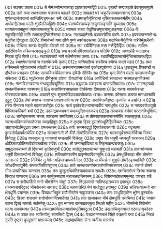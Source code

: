 001  सञ्जय उवाच
001a ते सेनेऽन्योन्यमासाद्य प्रहृष्टाश्वनरद्विपे
001c बृहत्यौ सम्प्रजह्राते देवासुरचमूपमे
002a ततो गजा रथाश्चाश्वाः पत्तयश्च महाहवे
002c सम्प्रहारं परं चक्रुर्देहपाप्मप्रणाशनम्
003a पूर्णचन्द्रार्कपद्मानां कान्तित्विड्गन्धतः समैः
003c उत्तमाङ्गैर्नृसिंहानां नृसिंहास्तस्तरुर्महीम्
004a अर्धचन्द्रैस्तथा भल्लैः क्षुरप्रैरसिपट्टिशैः
004c परश्वधैश्चाप्यकृन्तन्नुत्तमाङ्गानि युध्यताम्
005a व्यायतायतबाहूनां व्यायतायतबाहुभिः
005c व्यायता बाहवः पेतुश्छिन्नमुष्ट्यायुधाङ्गदाः
006a तैः स्फुरद्भिर्मही भाति रक्ताङ्गुलितलैस्तदा
006c गरुडप्रहतैरुग्रैः पञ्चास्यैरिव पन्नगैः
007a हयस्यन्दननागेभ्यः पेतुर्वीरा द्विषद्धताः
007c विमानेभ्यो यथा क्षीणे पुण्ये स्वर्गसदस्तथा
008a गदाभिरन्यैर्गुर्वीभिः परिघैर्मुसलैरपि
008c पोथिताः शतशः पेतुर्वीरा वीरतरै रणे
009a रथा रथैर्विनिहता मत्ता मत्तैर्द्विपैर्द्विपाः
009c सादिनः सादिभिश्चैव तस्मिन्परमसङ्कुले
010a रथा वररथैर्नागैरश्वारोहाश्च पत्तिभिः
010c अश्वारोहैः पदाताश्च निहता युधि शेरते
011a रथाश्वपत्तयो नागै रथैर्नागाश्च पत्तयः
011c रथपत्तिद्विपाश्चाश्वैर्नृभिश्चाश्वरथद्विपाः
012a रथाश्वेभनराणां च नराश्वेभरथैः कृतम्
012c पाणिपादैश्च शस्त्रैश्च रथैश्च कदनं महत्
013a तथा तस्मिन्बले शूरैर्वध्यमाने हतेऽपि च
013c अस्मानभ्यागमन्पार्था वृकोदरपुरोगमाः
014a धृष्टद्युम्नः शिखण्डी च द्रौपदेयाः प्रभद्रकाः
014c सात्यकिश्चेकितानश्च द्रविडैः सैनिकैः सह
015a भृता वित्तेन महता पाण्ड्याश्चौड्राः सकेरलाः
015c व्यूढोरस्का दीर्घभुजाः प्रांशवः प्रियदर्शनाः
016a आपीडिनो रक्तदन्ता मत्तमातङ्गविक्रमाः
016c नानाविरागवसना गन्धचूर्णावचूर्णिताः
017a बद्धासयः पाशहस्ता वारणप्रतिवारणाः
017c समानमृत्यवो राजन्ननीकस्थाः परस्परम्
018a कलापिनश्चापहस्ता दीर्घकेशाः प्रियाहवाः
018c पत्तयः सात्यकेरन्ध्रा घोररूपपराक्रमाः
019a अथापरे पुनः शूराश्चेदिपाञ्चालकेकयाः
019c करूषाः कोसलाः काश्या मागधाश्चापि दुद्रुवुः
020a तेषां रथाश्च नागाश्च प्रवराश्चापि पत्तयः
020c नानाविधरवैर्हृष्टा नृत्यन्ति च हसन्ति च
021a तस्य सैन्यस्य महतो महामात्रवरैर्वृतः
021c मध्यं वृकोदरोऽभ्यागात्त्वदीयं नागधूर्गतः
022a स नागप्रवरोऽत्युग्रो विधिवत्कल्पितो बभौ
022c उदयाद्र्यग्र्यभवनं यथाभ्युदितभास्करम्
023a तस्यायसं वर्मवरं वररत्नविभूषितम्
023c तारोद्भासस्य नभसः शारदस्य समत्विषम्
024a स तोमरप्रासकरश्चारुमौलिः स्वलङ्कृतः
024c चरन्मध्यंदिनार्काभस्तेजसा व्यदहद्रिपून्
025a तं दृष्ट्वा द्विरदं दूरात्क्षेमधूर्तिर्द्विपस्थितः
025c आह्वयानोऽभिदुद्राव प्रमनाः प्रमनस्तरम्
026a तयोः समभवद्युद्धं द्विपयोरुग्ररूपयोः
026c यदृच्छया द्रुमवतोर्महापर्वतयोरिव
027a संसक्तनागौ तौ वीरौ तोमरैरितरेतरम्
027c बलवत्सूर्यरश्म्याभैर्भित्त्वा भित्त्वा विनेदतुः
028a व्यपसृत्य तु नागाभ्यां मण्डलानि विचेरतुः
028c प्रगृह्य चैव धनुषी जघ्नतुर्वै परस्परम्
029a क्ष्वेडितास्फोटितरवैर्बाणशब्दैश्च सर्वशः
029c तौ जनान्हर्षयित्वा च सिंहनादान्प्रचक्रतुः
030a समुद्यतकराभ्यां तौ द्विपाभ्यां कृतिनावुभौ
030c वातोद्धूतपताकाभ्यां युयुधाते महाबलौ
031a तावन्योन्यस्य धनुषी छित्त्वान्योन्यं विनेदतुः
031c शक्तितोमरवर्षेण प्रावृण्मेघाविवाम्बुभिः
032a क्षेमधूर्तिस्तदा भीमं तोमरेण स्तनान्तरे
032c निर्बिभेद तु वेगेन षड्भिश्चाप्यपरैर्नदन्
033a स भीमसेनः शुशुभे तोमरैरङ्गमाश्रितैः
033c क्रोधदीप्तवपुर्मेघैः सप्तसप्तिरिवांशुमान्
034a ततो भास्करवर्णाभमञ्जोगतिमयस्मयम्
034c ससर्ज तोमरं भीमः प्रत्यमित्राय यत्नवान्
035a ततः कुलूताधिपतिश्चापमायम्य सायकैः
035c दशभिस्तोमरं छित्त्वा शक्त्या विव्याध पाण्डवम्
036a अथ कार्मुकमादाय महाजलदनिस्वनम्
036c रिपोरभ्यर्दयन्नागमुन्मदः पाण्डवः शरैः
037a स शरौघार्दितो नागो भीमसेनेन संयुगे
037c निगृह्यमाणो नातिष्ठद्वातध्वस्त इवाम्बुदः
038a तामभ्यधावद्द्विरदं भीमसेनस्य नागराट्
038c महावातेरितं मेघं वातोद्धूत इवाम्बुदः
039a सन्निवर्त्यात्मनो नागं क्षेमधूर्तिः प्रयत्नतः
039c विव्याधाभिद्रुतं बाणैर्भीमसेनं सकुञ्जरम्
040a ततः साधुविसृष्टेन क्षुरेण पुरुषर्षभः
040c छित्त्वा शरासनं शत्रोर्नागमामित्रमार्दयत्
041a ततः खजाकया भीमं क्षेमधूर्तिः पराभिनत्
041c जघान चास्य द्विरदं नाराचैः सर्वमर्मसु
042a पुरा नागस्य पतनादवप्लुत्य स्थितो महीम्
042c भीमसेनो रिपोर्नागं गदया समपोथयत्
043a तस्मात्प्रमथितान्नागात्क्षेमधूर्तिमवद्रुतम्
043c उद्यतासिमुपायान्तं गदयाहन्वृकोदरः
044a स पपात हतः सासिर्व्यसुः स्वमभितो द्विपम्
044c वज्रप्ररुग्णमचलं सिंहो वज्रहतो यथा
045a निहतं नृपतिं दृष्ट्वा कुलूतानां यशस्करम्
045c प्राद्रवद्व्यथिता सेना त्वदीया भरतर्षभ

